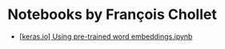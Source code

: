 # Notebooks by François Chollet
- [[keras.io] Using pre-trained word embeddings.ipynb](https://colab.research.google.com/drive/1TO6__A7hdID09nHbeoO0ng8kk3zohWA_?usp=sharing)
